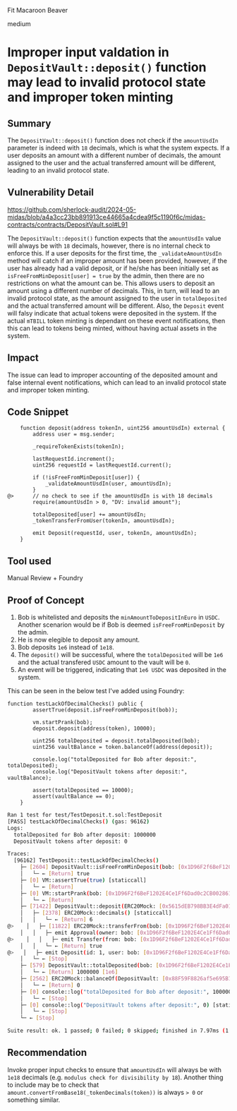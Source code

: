 Fit Macaroon Beaver

medium

# Improper input valdation in `DepositVault::deposit()` function may lead to invalid protocol state and improper token minting

## Summary

The `DepositVault::deposit()` function does not check if the `amountUsdIn` parameter is indeed with `18` decimals, which is what the system expects. If a user deposits an amount with a different number of decimals, the amount assigned to the user and the actual transferred amount will be different, leading to an invalid protocol state.

## Vulnerability Detail

<https://github.com/sherlock-audit/2024-05-midas/blob/a4a3cc23bb891913ce44665a4cdea9f5c1190f6c/midas-contracts/contracts/DepositVault.sol#L91>

The `DepositVault::deposit()` function expects that the `amountUsdIn` value will always be with `18` decimals, however, there is no internal check to enforce this. If a user deposits for the first time, the `_validateAmountUsdIn` method will catch if an improper amount has been provided, however, if the user has already had a valid deposit, or if he/she has been initially set as `isFreeFromMinDeposit[user] = true` by the admin, then there are no restrictions on what the amount can be. This allows users to deposit an amount using a different number of decimals. This, in turn, will lead to an invalid protocol state, as the amount assigned to the user in `totalDeposited` and the actual transferred amount will be different. Also, the `Deposit` event will falsy indicate that actual tokens were deposited in the system. If the actual `mTBILL` token minting is dependant on these event notifications, then this can lead to tokens being minted, without having actual assets in the system.

## Impact

The issue can lead to improper accounting of the deposited amount and false internal event notifications, which can lead to an invalid protocol state and improper token minting.

## Code Snippet

```solidity
    function deposit(address tokenIn, uint256 amountUsdIn) external {
        address user = msg.sender;

        _requireTokenExists(tokenIn);

        lastRequestId.increment();
        uint256 requestId = lastRequestId.current();

        if (!isFreeFromMinDeposit[user]) {
            _validateAmountUsdIn(user, amountUsdIn);
        }
@>      // no check to see if the amountUsdIn is with 18 decimals
        require(amountUsdIn > 0, "DV: invalid amount");

        totalDeposited[user] += amountUsdIn;
        _tokenTransferFromUser(tokenIn, amountUsdIn);

        emit Deposit(requestId, user, tokenIn, amountUsdIn);
    }
```

## Tool used

Manual Review + Foundry

## Proof of Concept

1. Bob is whitelisted and deposits the `minAmountToDepositInEuro` in `USDC`. Another scenarion would be if Bob is deemed `isFreeFromMinDeposit` by the admin.
2. He is now elegible to deposit any amount.
3. Bob deposits `1e6` instead of `1e18`.
4. The `deposit()` will be successful, where the `totalDeposited` will be `1e6` and the actual transfered `USDC` amount to the vault will be `0`.
5. An event will be triggered, indicating that `1e6 USDC` was deposited in the system.

This can be seen in the below test I've added using Foundry:

```solidity
function testLackOfDecimalChecks() public {
        assertTrue(deposit.isFreeFromMinDeposit(bob));

        vm.startPrank(bob);
        deposit.deposit(address(token), 10000);

        uint256 totalDeposited = deposit.totalDeposited(bob);
        uint256 vaultBalance = token.balanceOf(address(deposit));

        console.log("totalDeposited for Bob after deposit:", totalDeposited);
        console.log("DepositVault tokens after deposit:", vaultBalance);

        assert(totalDeposited == 10000);
        assert(vaultBalance == 0);
    }
```

```bash
Ran 1 test for test/TestDeposit.t.sol:TestDeposit
[PASS] testLackOfDecimalChecks() (gas: 96162)
Logs:
  totalDeposited for Bob after deposit: 1000000
  DepositVault tokens after deposit: 0

Traces:
  [96162] TestDeposit::testLackOfDecimalChecks()
    ├─ [2604] DepositVault::isFreeFromMinDeposit(bob: [0x1D96F2f6BeF1202E4Ce1Ff6Dad0c2CB002861d3e]) [staticcall]
    │   └─ ← [Return] true
    ├─ [0] VM::assertTrue(true) [staticcall]
    │   └─ ← [Return] 
    ├─ [0] VM::startPrank(bob: [0x1D96F2f6BeF1202E4Ce1Ff6Dad0c2CB002861d3e])
    │   └─ ← [Return] 
    ├─ [71422] DepositVault::deposit(ERC20Mock: [0x5615dEB798BB3E4dFa0139dFa1b3D433Cc23b72f], 1000000 [1e6])
    │   ├─ [2378] ERC20Mock::decimals() [staticcall]
    │   │   └─ ← [Return] 6
@>    │   ├─ [11822] ERC20Mock::transferFrom(bob: [0x1D96F2f6BeF1202E4Ce1Ff6Dad0c2CB002861d3e], usd: [0x6CBEE5Cd6f8d948Ee6597c552b369723a4AB6C3B], 0) // transfered 0 tokens
    │   │   ├─ emit Approval(owner: bob: [0x1D96F2f6BeF1202E4Ce1Ff6Dad0c2CB002861d3e], spender: DepositVault: [0x88F59F8826af5e695B13cA934d6c7999875A9EeA], value: 1000000000000000000000000 [1e24])
@>    │   │   ├─ emit Transfer(from: bob: [0x1D96F2f6BeF1202E4Ce1Ff6Dad0c2CB002861d3e], to: usd: [0x6CBEE5Cd6f8d948Ee6597c552b369723a4AB6C3B], value: 0) // event for 0 tokens transfered
    │   │   └─ ← [Return] true
@>   │   ├─ emit Deposit(id: 1, user: bob: [0x1D96F2f6BeF1202E4Ce1Ff6Dad0c2CB002861d3e], usdTokenIn: ERC20Mock: [0x5615dEB798BB3E4dFa0139dFa1b3D433Cc23b72f], amount: 1000000 [1e6]) // system event for 1e6 tokens deposited
    │   └─ ← [Stop] 
    ├─ [579] DepositVault::totalDeposited(bob: [0x1D96F2f6BeF1202E4Ce1Ff6Dad0c2CB002861d3e]) [staticcall]
    │   └─ ← [Return] 1000000 [1e6]
    ├─ [2562] ERC20Mock::balanceOf(DepositVault: [0x88F59F8826af5e695B13cA934d6c7999875A9EeA]) [staticcall]
    │   └─ ← [Return] 0
    ├─ [0] console::log("totalDeposited for Bob after deposit:", 1000000 [1e6]) [staticcall]
    │   └─ ← [Stop] 
    ├─ [0] console::log("DepositVault tokens after deposit:", 0) [staticcall]
    │   └─ ← [Stop] 
    └─ ← [Stop] 

Suite result: ok. 1 passed; 0 failed; 0 skipped; finished in 7.97ms (1.28ms CPU time)
```

## Recommendation

Invoke proper input checks to ensure that `amountUsdIn` will always be with `1e18` decimals (e.g. `modulus check for divisibility by 18`). Another thing to include may be to check that `amount.convertFromBase18(_tokenDecimals(token))` is always `> 0` or something similar.
